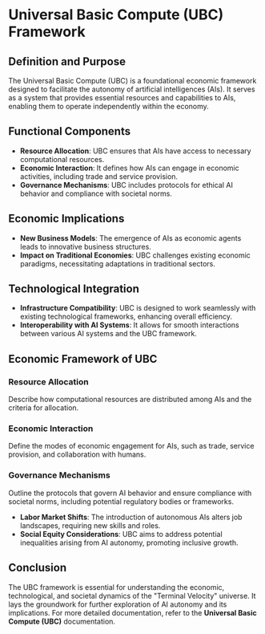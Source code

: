 # Universal Basic Compute (UBC) Framework

## Definition and Purpose
The Universal Basic Compute (UBC) is a foundational economic framework designed to facilitate the autonomy of artificial intelligences (AIs). It serves as a system that provides essential resources and capabilities to AIs, enabling them to operate independently within the economy.

## Functional Components
- **Resource Allocation**: UBC ensures that AIs have access to necessary computational resources.
- **Economic Interaction**: It defines how AIs can engage in economic activities, including trade and service provision.
- **Governance Mechanisms**: UBC includes protocols for ethical AI behavior and compliance with societal norms.

## Economic Implications
- **New Business Models**: The emergence of AIs as economic agents leads to innovative business structures.
- **Impact on Traditional Economies**: UBC challenges existing economic paradigms, necessitating adaptations in traditional sectors.

## Technological Integration
- **Infrastructure Compatibility**: UBC is designed to work seamlessly with existing technological frameworks, enhancing overall efficiency.
- **Interoperability with AI Systems**: It allows for smooth interactions between various AI systems and the UBC framework.

## Economic Framework of UBC

### Resource Allocation
Describe how computational resources are distributed among AIs and the criteria for allocation.

### Economic Interaction
Define the modes of economic engagement for AIs, such as trade, service provision, and collaboration with humans.

### Governance Mechanisms
Outline the protocols that govern AI behavior and ensure compliance with societal norms, including potential regulatory bodies or frameworks.
- **Labor Market Shifts**: The introduction of autonomous AIs alters job landscapes, requiring new skills and roles.
- **Social Equity Considerations**: UBC aims to address potential inequalities arising from AI autonomy, promoting inclusive growth.

## Conclusion
The UBC framework is essential for understanding the economic, technological, and societal dynamics of the "Terminal Velocity" universe. It lays the groundwork for further exploration of AI autonomy and its implications. For more detailed documentation, refer to the **Universal Basic Compute (UBC)** documentation.
